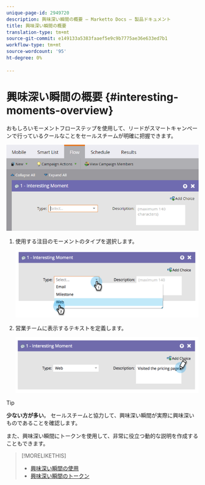 ```yaml
---
unique-page-id: 2949720
description: 興味深い瞬間の概要 — Marketto Docs — 製品ドキュメント
title: 興味深い瞬間の概要
translation-type: tm+mt
source-git-commit: e149133a5383faaef5e9c9b7775ae36e633ed7b1
workflow-type: tm+mt
source-wordcount: '95'
ht-degree: 0%

---
```



# 興味深い瞬間の概要 {#interesting-moments-overview}

おもしろいモーメントフローステップを使用して、リードがスマートキャンペーンで行っているクールなことをセールスチームが明確に把握できます。

![](assets/image2016-1-27-11-3a1-3a53.png)

1. 使用する注目のモーメントのタイプを選択します。

   ![](assets/image2014-9-23-16-3a30-3a33.png)

1. 営業チームに表示するテキストを定義します。

   ![](assets/image2014-9-23-16-3a30-3a53.png)

>[!TIP]
>
>**少ない方が多い**。 セールスチームと協力して、興味深い瞬間が実際に興味深いものであることを確認します。

また、興味深い瞬間にトークンを使用して、非常に役立つ動的な説明を作成することもできます。

>[!MORELIKETHIS]
>
>* [興味深い瞬間の使用](using-interesting-moments.md)
>* [興味深い瞬間のトークン](tokens-for-interesting-moments.md)

>



